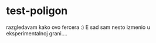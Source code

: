 # test-poligon
razgledavam kako ovo fercera :)
E sad sam nesto izmenio u eksperimentalnoj grani....
